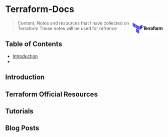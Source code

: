 # Terraform-Docs

> [<img src="https://github.com/VaradrajKini/Terraform-Docs/blob/f2e0ddbfb9160d05fc0d83b7d55cd1ca283d4dd8/Terraform_logo.png" align="right" width="100">](https://terraform.io)
> Content, Notes and resources that I have collected on Terraform
> These notes will be used for refrence


## Table of Contents
- [Introduction](#Introduction)
- 

## Introduction


## Terraform Official Resources


## Tutorials


## Blog Posts
